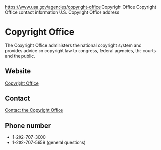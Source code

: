 

https://www.usa.gov/agencies/copyright-office
Copyright Office
Copyright Office contact information
U.S. Copyright Office address

Copyright Office
================

The Copyright Office administers the national copyright system and provides advice on copyright law to congress, federal agencies, the courts and the public.

Website
-------

[Copyright Office](https://www.copyright.gov/)

Contact
-------

[Contact the Copyright Office](https://www.copyright.gov/help/)

Phone number
------------

* 1-202-707-3000
* 1-202-707-5959 (general questions)
